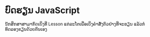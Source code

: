 # ບົດຮຽນ JavaScript
ນັກສຶກສາສາມາກົດເບິ່ງທີ່ Lesson ແຕ່ລະໂຕເພື່ອເບິ່ງຄຳສັ່ງຕົວຢ່າງທີ່ຈະຮຽນ ແລ້ວກໍທົດລອງຂຽນດ້ວຍຕົນເອງ
